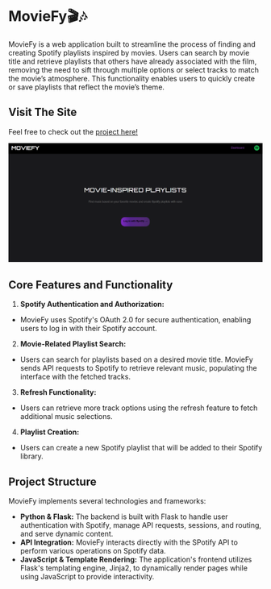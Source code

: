 # MovieFy🎬🎶

MovieFy is a web application built to streamline the process of finding and creating Spotify playlists inspired by movies. Users can search by movie title and retrieve playlists that others have already associated with the film, removing the need to sift through multiple options or select tracks to match the movie’s atmosphere. This functionality enables users to quickly create or save playlists that reflect the movie’s theme.

## Visit The Site
Feel free to check out the [project here!](http://moviefy-website-env.eba-m6xae2xi.us-east-1.elasticbeanstalk.com/)

![](frontend/static/images/moviefy_landingpage.png)


## Core Features and Functionality
1. **Spotify Authentication and Authorization:**
  - MovieFy uses Spotify's OAuth 2.0 for secure authentication, enabling users to log in with their Spotify account.
2. **Movie-Related Playlist Search:**
  - Users can search for playlists based on a desired movie title. MovieFy sends API requests to Spotify to retrieve relevant music, populating the interface with the fetched tracks.
3. **Refresh Functionality:**
  - Users can retrieve more track options using the refresh feature to fetch additional music selections.
4. **Playlist Creation:**
  - Users can create a new Spotify playlist that will be added to their Spotify library.

## Project Structure
MovieFy implements several technologies and frameworks:

- **Python & Flask:** The backend is built with Flask to handle user authentication with Spotify, manage API requests, sessions, and routing, and serve dynamic content.
- **API Integration:** MovieFy interacts directly with the SPotify API to perform various operations on Spotify data.
- **JavaScript & Template Rendering:** The application's frontend utilizes Flask's templating engine, Jinja2, to dynamically render pages while using JavaScript to provide interactivity.


